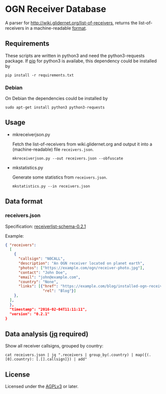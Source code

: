 # OGN Receiver Database

A parser for <http://wiki.glidernet.org/list-of-receivers>,
returns the list-of-receivers in a machine-readable [format](#data-format).

## Requirements

These scripts are written in python3 and need the python3-requests package.
If [pip](https://pip.pypa.io/en/stable/quickstart/) for python3 is availabe,
this dependency could be installed by

```
pip install -r requirements.txt
```

### Debian

On Debian the dependencies could be installed by

```
sudo apt-get install python3 python3-requests
```

## Usage

- mkreceiverjson.py

  Fetch the list-of-receivers from wiki.glidernet.org and output it
  into a (machine-readable) file `receivers.json`.

  ```
  mkreceiverjson.py --out receivers.json --obfuscate
  ```

- mkstatistics.py

  Generate some statistics from `receivers.json`.

  ```
  mkstatistics.py --in receivers.json
  ```

## Data format

### receivers.json

Specification: [receiverlist-schema-0.2.1](receiverlist-schema-0.2.1.json)

Example:
```json
{ "receivers":
  [
    {
      "callsign": "N0CALL",
      "description": "An OGN receiver located on planet earth",
      "photos": ["https://example.com/ogn/receiver-photo.jpg"],
      "contact": "John Doe",
      "email": "john@example.com",
      "country": "None",
      "links": [{"href": "https://example.com/blog/installed-ogn-receiver-on-earth",
                 "rel": "Blog"}]
    },
  ],
  },
  "timestamp": "2016-02-04T11:11:11",
  "version": "0.2.1"
}
```

## Data analysis ([jq](https://stedolan.github.io/jq/) required)

Show all receiver callsigns, grouped by country:
```
cat receivers.json | jq ".receivers | group_by(.country) | map({(.[0].country): [.[].callsign]}) | add"
```

## License

Licensed under the [AGPLv3](LICENSE) or later.
